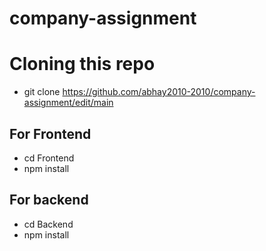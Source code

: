 ﻿# company-assignment

# Cloning this repo
   - git clone https://github.com/abhay2010-2010/company-assignment/edit/main
 ## For Frontend
   - cd Frontend
   - npm install
 ## For backend
   - cd Backend
   - npm install
